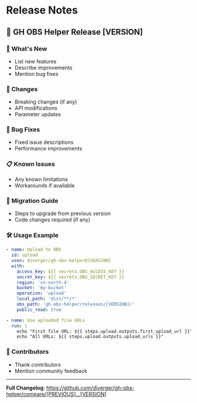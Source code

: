 # Release Notes

## 🚀 GH OBS Helper Release [VERSION]

### 🎯 What's New
- List new features
- Describe improvements
- Mention bug fixes

### 🔧 Changes
- Breaking changes (if any)
- API modifications
- Parameter updates

### 🐛 Bug Fixes
- Fixed issue descriptions
- Performance improvements

### 📋 Known Issues
- Any known limitations
- Workarounds if available

### 🔗 Migration Guide
- Steps to upgrade from previous version
- Code changes required (if any)

### 🛠️ Usage Example
```yaml
- name: Upload to OBS
  id: upload
  uses: diverger/gh-obs-helper@[VERSION]
  with:
    access_key: ${{ secrets.OBS_ACCESS_KEY }}
    secret_key: ${{ secrets.OBS_SECRET_KEY }}
    region: 'cn-north-4'
    bucket: 'my-bucket'
    operation: 'upload'
    local_path: 'dist/**/*'
    obs_path: 'gh-obs-helper/releases/[VERSION]/'
    public_read: true

- name: Use uploaded file URLs
  run: |
    echo "First file URL: ${{ steps.upload.outputs.first_upload_url }}"
    echo "All URLs: ${{ steps.upload.outputs.upload_urls }}"
```

### 🙏 Contributors
- Thank contributors
- Mention community feedback

---
**Full Changelog**: https://github.com/diverger/gh-obs-helper/compare/[PREVIOUS]...[VERSION]
